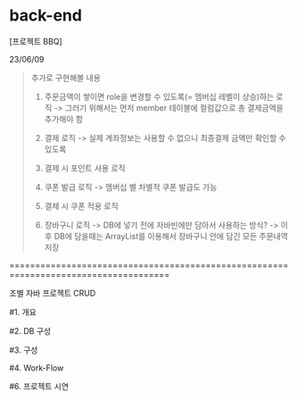 # back-end

[프로젝트 BBQ]

23/06/09
> 추가로 구현해볼 내용
> 1. 주문금액이 쌓이면 role을 변경할 수 있도록(= 멤버십 레벨이 상승)하는 로직
>    -> 그러기 위해서는 먼저 member 테이블에 컬럼값으로 총 결제금액을 추가해야 함
>
> 2. 결제 로직
>    -> 실제 계좌정보는 사용할 수 없으니 최종결제 금액만 확인할 수 있도록
> 3. 결제 시 포인트 사용 로직
>
> 4. 쿠폰 발급 로직
>    -> 멤버십 별 차별적 쿠폰 발급도 가능
> 5. 결제 시 쿠폰 적용 로직
>
> 6. 장바구니 로직 
>    -> DB에 넣기 전에 자바빈에만 담아서 사용하는 방식?
>    -> 이후 DB에 담을때는 ArrayList를 이용해서 장바구니 안에 담긴 모든 주문내역 저장


=====================================================================================


조별 자바 프로젝트 CRUD

#1. 개요

#2. DB 구성

#3. 구성

#4. Work-Flow

#6. 프로젝트 시연
